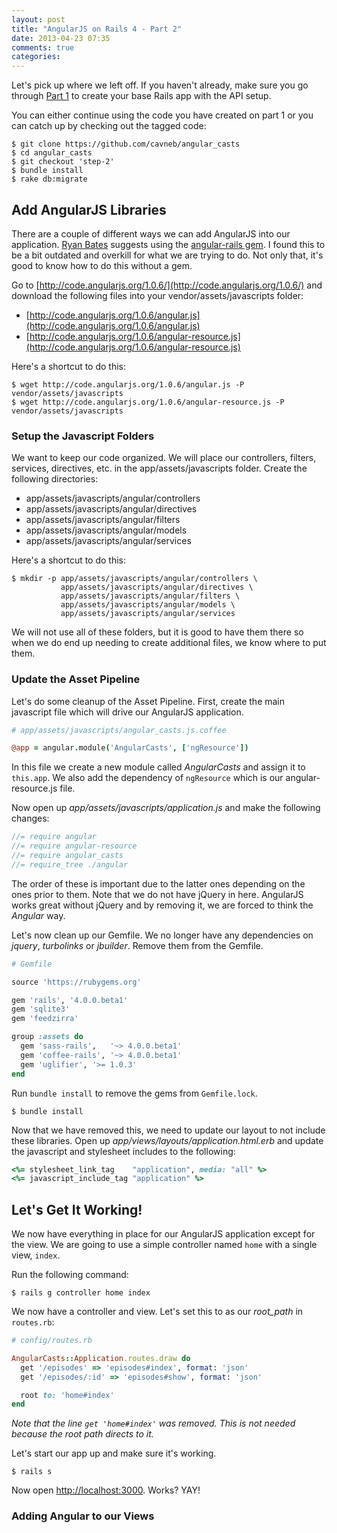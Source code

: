 ```yaml
---
layout: post
title: "AngularJS on Rails 4 - Part 2"
date: 2013-04-23 07:35
comments: true
categories: 
---
```


Let's pick up where we left off. If you haven't already, make sure you go through [Part 1](/blog/2013/04/22/angularjs-on-rails-4-part-1/) to create your base Rails app with the API setup.

You can either continue using the code you have created on part 1 or you can catch up by checking out the tagged code:

    $ git clone https://github.com/cavneb/angular_casts
    $ cd angular_casts
    $ git checkout 'step-2'
    $ bundle install
    $ rake db:migrate

## Add AngularJS Libraries

There are a couple of different ways we can add AngularJS into our application. [Ryan Bates](http://railscasts.com/episodes/405-angularjs) suggests using the [angular-rails gem](angularjs-rails). I found this to be a bit outdated and overkill for what we are trying to do. Not only that, it's good to know how to do this without a gem.

Go to [http://code.angularjs.org/1.0.6/](http://code.angularjs.org/1.0.6/) and download the following files into your vendor/assets/javascripts folder:

* [http://code.angularjs.org/1.0.6/angular.js](http://code.angularjs.org/1.0.6/angular.js)
* [http://code.angularjs.org/1.0.6/angular-resource.js](http://code.angularjs.org/1.0.6/angular-resource.js)

Here's a shortcut to do this:

    $ wget http://code.angularjs.org/1.0.6/angular.js -P vendor/assets/javascripts
    $ wget http://code.angularjs.org/1.0.6/angular-resource.js -P vendor/assets/javascripts

### Setup the Javascript Folders

We want to keep our code organized. We will place our controllers, filters, services, directives, etc. in the app/assets/javascripts folder. Create the following directories:

* app/assets/javascripts/angular/controllers
* app/assets/javascripts/angular/directives
* app/assets/javascripts/angular/filters
* app/assets/javascripts/angular/models
* app/assets/javascripts/angular/services

Here's a shortcut to do this:

    $ mkdir -p app/assets/javascripts/angular/controllers \
               app/assets/javascripts/angular/directives \
               app/assets/javascripts/angular/filters \
               app/assets/javascripts/angular/models \
               app/assets/javascripts/angular/services

We will not use all of these folders, but it is good to have them there so when we do end up needing to create additional files, we know where to put them.    

### Update the Asset Pipeline 

Let's do some cleanup of the Asset Pipeline. First, create the main javascript file which will drive our AngularJS application. 

```coffeescript
# app/assets/javascripts/angular_casts.js.coffee

@app = angular.module('AngularCasts', ['ngResource'])
```

In this file we create a new module called *AngularCasts* and assign it to `this.app`. We also add the dependency of `ngResource` which is our angular-resource.js file.

Now open up *app/assets/javascripts/application.js* and make the following changes:

```javascript
//= require angular
//= require angular-resource
//= require angular_casts
//= require_tree ./angular
```

The order of these is important due to the latter ones depending on the ones prior to them. Note that we do not have jQuery in here. AngularJS works great without jQuery and by removing it, we are forced to think the *Angular* way.

Let's now clean up our Gemfile. We no longer have any dependencies on *jquery*, *turbolinks* or *jbuilder*. Remove them from the Gemfile.

```ruby
# Gemfile

source 'https://rubygems.org'

gem 'rails', '4.0.0.beta1'
gem 'sqlite3'
gem 'feedzirra'

group :assets do
  gem 'sass-rails',   '~> 4.0.0.beta1'
  gem 'coffee-rails', '~> 4.0.0.beta1'
  gem 'uglifier', '>= 1.0.3'
end
```

Run `bundle install` to remove the gems from `Gemfile.lock`.

    $ bundle install

Now that we have removed this, we need to update our layout to not include these libraries. Open up *app/views/layouts/application.html.erb* and update the javascript and stylesheet includes to the following:

```ruby
<%= stylesheet_link_tag    "application", media: "all" %>
<%= javascript_include_tag "application" %>
```

## Let's Get It Working!

We now have everything in place for our AngularJS application except for the view. We are going to use a simple controller named `home` with a single view, `index`.

Run the following command:

    $ rails g controller home index

We now have a controller and view. Let's set this to as our *root_path* in `routes.rb`:

```ruby
# config/routes.rb

AngularCasts::Application.routes.draw do
  get '/episodes' => 'episodes#index', format: 'json'
  get '/episodes/:id' => 'episodes#show', format: 'json'

  root to: 'home#index'
end
```

*Note that the line `get 'home#index'` was removed. This is not needed because the root path directs to it.*

Let's start our app up and make sure it's working.

    $ rails s

Now open [http://localhost:3000](http://localhost:3000). Works? YAY!

### Adding Angular to our Views




